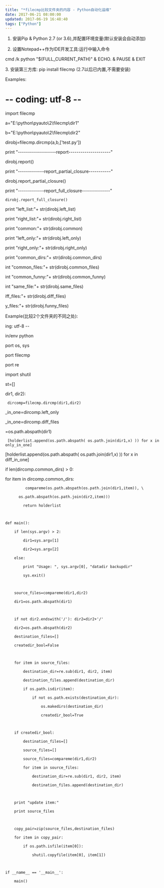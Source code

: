```yaml
---
title: "*filecmp比较文件夹的内容 - Python自动化运维"
date: 2017-06-21 08:00:00
updated: 2017-06-19 16:48:40
tags: ["Python"]
---
```

  1. 安装Pip & Python 2.7 (or 3.6),并配置环境变量(默认安装会自动添加)

  2. 设置Notepad++作为IDE开发工具:运行中输入命令 
 
 
 cmd /k python "$(FULL_CURRENT_PATH)" & ECHO. & PAUSE & EXIT

3\. 安装第三方库: pip install filecmp (2.7以后已内置,不需要安装)

  

Examples:

 
 
 # -- coding: utf-8 --

 import filecmp

 

 a="E:\\python\\pyauto\\2\\filecmp\\dir1"

 b="E:\\python\\pyauto\\2\\filecmp\\dir2"

 

 dirobj=filecmp.dircmp(a,b,['test.py'])

 

 print "-------------------report---------------------"

 dirobj.report()

 print "-------------report_partial_closure-----------"

 dirobj.report_partial_closure()

 print "-------------report_full_closure--------------"

    dirobj.report_full_closure()

    

 print "left_list:"+ str(dirobj.left_list)

 print "right_list:"+ str(dirobj.right_list)

 print "common:"+ str(dirobj.common)

 print "left_only:"+ str(dirobj.left_only)

 print "right_only:"+ str(dirobj.right_only)

 print "common_dirs:"+ str(dirobj.common_dirs)

int "common_files:"+ str(dirobj.common_files)

int "common_funny:"+ str(dirobj.common_funny)

int "same_file:"+ str(dirobj.same_files)

iff_files:"+ str(dirobj.diff_files)

y_files:"+ str(dirobj.funny_files)

 Example(比较2个文件夹的不同之处):



ing: utf-8 --

in/env python

  

port os, sys

port filecmp

port re

 import shutil

st=[]



dir1, dir2):

     dircomp=filecmp.dircmp(dir1,dir2)

_in_one=dircomp.left_only

_in_one=dircomp.diff_files

=os.path.abspath(dir1)

     [holderlist.append(os.path.abspath( os.path.join(dir1,x) )) for x in only_in_one]

  [holderlist.append(os.path.abspath( os.path.join(dir1,x) )) for x in diff_in_one]

  if len(dircomp.common_dirs) > 0:

for item in dircomp.common_dirs:

             compareme(os.path.abspath(os.path.join(dir1,item)), \

          os.path.abspath(os.path.join(dir2,item)))

            return holderlist

    

    def main():

        if len(sys.argv) > 2:

            dir1=sys.argv[1]

            dir2=sys.argv[2]

        else:

            print "Usage: ", sys.argv[0], "datadir backupdir"

            sys.exit()

     

        source_files=compareme(dir1,dir2)

        dir1=os.path.abspath(dir1)

    

        if not dir2.endswith('/'): dir2=dir2+'/'

        dir2=os.path.abspath(dir2)

        destination_files=[]

        createdir_bool=False

    

        for item in source_files:

            destination_dir=re.sub(dir1, dir2, item)

            destination_files.append(destination_dir)

            if os.path.isdir(item):

                if not os.path.exists(destination_dir):

                    os.makedirs(destination_dir)

                    createdir_bool=True

    

        if createdir_bool:

            destination_files=[]

            source_files=[]

            source_files=compareme(dir1,dir2)

            for item in source_files:

                destination_dir=re.sub(dir1, dir2, item)

                destination_files.append(destination_dir)

    

        print "update item:"

        print source_files 

    

        copy_pair=zip(source_files,destination_files)

        for item in copy_pair:

            if os.path.isfile(item[0]):

                shutil.copyfile(item[0], item[1])

     

    if __name__ == '__main__':

        main()

  

